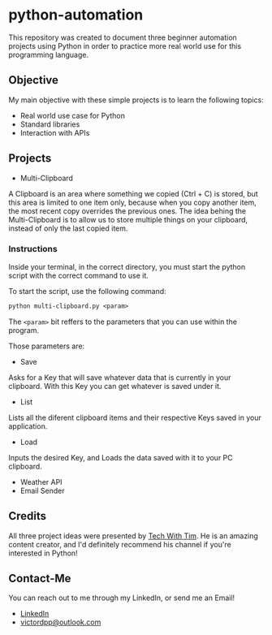 # python-automation

This repository was created to document three beginner automation projects using Python in order to practice more real world use for this programming language.  

## Objective

My main objective with these simple projects is to learn the following topics:

- Real world use case for Python
- Standard libraries
- Interaction with APIs

## Projects

- Multi-Clipboard

A Clipboard is an area where something we copied (Ctrl + C) is stored, but this area is limited to one item only, because when you copy another item, the most recent copy overrides the previous ones. The idea behing the Multi-Clipboard is to allow us to store multiple things on your clipboard, instead of only the last copied item.

### Instructions

Inside your terminal, in the correct directory, you must start the python script with the correct command to use it.

To start the script, use the following command:

```txt
python multi-clipboard.py <param>
```

The `<param>` bit reffers to the parameters that you can use within the program.

Those parameters are:

- Save

Asks for a Key that will save whatever data that is currently in your clipboard. With this Key you can get whatever is saved under it.

- List

Lists all the diferent clipboard items and their respective Keys saved in your application.

- Load

Inputs the desired Key, and Loads the data saved with it to your PC clipboard.

- Weather API
- Email Sender

## Credits

All three project ideas were presented by [Tech With Tim](https://www.youtube.com/channel/UC4JX40jDee_tINbkjycV4Sg). He is an amazing content creator, and I'd definitely recommend his channel if you're interested in Python!

## Contact-Me

You can reach out to me through my LinkedIn, or send me an Email!

- [LinkedIn](https://www.linkedin.com/in/victor-pinheiro-palmeira/)
- victordpp@outlook.com
